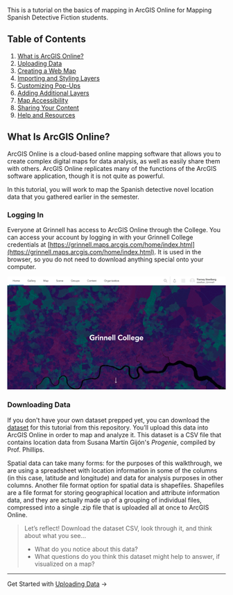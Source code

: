 This is a tutorial on the basics of mapping in ArcGIS Online for Mapping Spanish Detective Fiction students.

## Table of Contents
1. [What is ArcGIS Online?](/README.md)
2. [Uploading Data](sections/02-uploading-data.md)
3. [Creating a Web Map](/sections/03-creating-a-web-map.md)
4. [Importing and Styling Layers](/sections/04-importing-and-styling-layers.md)
5. [Customizing Pop-Ups](/sections/05-customizing-pop-ups.md)
6. [Adding Additional Layers](/sections/06-adding-additional-layers.md)
7. [Map Accessibility](/sections/07-map-accessibility.md)
8. [Sharing Your Content](/sections/08-sharing-your-content.md)
9. [Help and Resources](/sections/09-help-and-resources.md)

## What Is ArcGIS Online?
ArcGIS Online is a cloud-based online mapping software that allows you to create complex digital maps for data analysis, as well as easily share them with others. ArcGIS Online replicates many of the functions of the ArcGIS software application, though it is not quite as powerful.

In this tutorial, you will work to map the Spanish detective novel location data that you gathered earlier in the semester.

### Logging In
Everyone at Grinnell has access to ArcGIS Online through the College. You can access your account by logging in with your Grinnell College credentials at [https://grinnell.maps.arcgis.com/home/index.html](https://grinnell.maps.arcgis.com/home/index.html). It is used in the browser, so you do not need to download anything special onto your computer.

![Screenshot of the ArcGIS Online user homepage](/images/AO-homepage.png)

### Downloading Data
If you don't have your own dataset prepped yet, you can download the [dataset](/Progenie_Mapping.csv) for this tutorial from this repository. You’ll upload this data into ArcGIS Online in order to map and analyze it. This dataset is a CSV file that contains location data from Susana Martín Gijón's *Progenie*, compiled by Prof. Phillips.

Spatial data can take many forms: for the purposes of this walkthrough, we are using a spreadsheet with location information in some of the columns (in this case, latitude and longitude) and data for analysis purposes in other columns. Another file format option for spatial data is shapefiles. Shapefiles are a file format for storing geographical location and attribute information data, and they are actually made up of a grouping of individual files, compressed into a single .zip file that is uploaded all at once to ArcGIS Online.

> Let’s reflect! Download the dataset CSV, look through it, and think about what you see…
> * What do you notice about this data?
> * What questions do you think this dataset might help to answer, if visualized on a map?

---

Get Started with [Uploading Data](/sections/02-uploading-data.md) →
